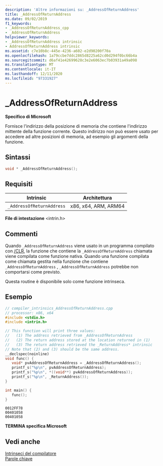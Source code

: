```yaml
---
description: 'Altre informazioni su: _AddressOfReturnAddress'
title: _AddressOfReturnAddress
ms.date: 09/02/2019
f1_keywords:
- _AddressOfReturnAddress_cpp
- _AddressOfReturnAddress
helpviewer_keywords:
- _AddressOfReturnAddress intrinsic
- AddressOfReturnAddress intrinsic
ms.assetid: c7e10b8c-445e-4236-a602-e2d90200f70a
ms.openlocfilehash: 1a79ccbe7ddc2865d8225a62cd0d294f0bc66b4a
ms.sourcegitcommit: d6af41e42699628c3e2e6063ec7b03931a49a098
ms.translationtype: MT
ms.contentlocale: it-IT
ms.lasthandoff: 12/11/2020
ms.locfileid: "97331927"
---
```

# <a name="_addressofreturnaddress"></a>_AddressOfReturnAddress

**Specifico di Microsoft**

Fornisce l'indirizzo della posizione di memoria che contiene l'indirizzo mittente della funzione corrente. Questo indirizzo non può essere usato per accedere ad altre posizioni di memoria, ad esempio gli argomenti della funzione.

## <a name="syntax"></a>Sintassi

```C
void * _AddressOfReturnAddress();
```

## <a name="requirements"></a>Requisiti

|Intrinsic|Architettura|
|---------------|------------------|
|`_AddressOfReturnAddress`|x86, x64, ARM, ARM64|

**File di intestazione** \<intrin.h>

## <a name="remarks"></a>Commenti

Quando `_AddressOfReturnAddress` viene usato in un programma compilato con [/CLR](../build/reference/clr-common-language-runtime-compilation.md), la funzione che contiene la `_AddressOfReturnAddress` chiamata viene compilata come funzione nativa. Quando una funzione compilata come chiamata gestita nella funzione che contiene `_AddressOfReturnAddress` , `_AddressOfReturnAddress` potrebbe non comportarsi come previsto.

Questa routine è disponibile solo come funzione intrinseca.

## <a name="example"></a>Esempio

```cpp
// compiler_intrinsics_AddressOfReturnAddress.cpp
// processor: x86, x64
#include <stdio.h>
#include <intrin.h>

// This function will print three values:
//   (1) The address retrieved from _AddressOfReturnAdress
//   (2) The return address stored at the location returned in (1)
//   (3) The return address retrieved the _ReturnAddress* intrinsic
// Note that (2) and (3) should be the same address.
__declspec(noinline)
void func() {
   void* pvAddressOfReturnAddress = _AddressOfReturnAddress();
   printf_s("%p\n", pvAddressOfReturnAddress);
   printf_s("%p\n", *((void**) pvAddressOfReturnAddress));
   printf_s("%p\n", _ReturnAddress());
}

int main() {
   func();
}
```

```Output
0012FF78
00401058
00401058
```

**TERMINA specifica Microsoft**

## <a name="see-also"></a>Vedi anche

[Intrinseci del compilatore](../intrinsics/compiler-intrinsics.md)\
[Parole chiave](../cpp/keywords-cpp.md)
